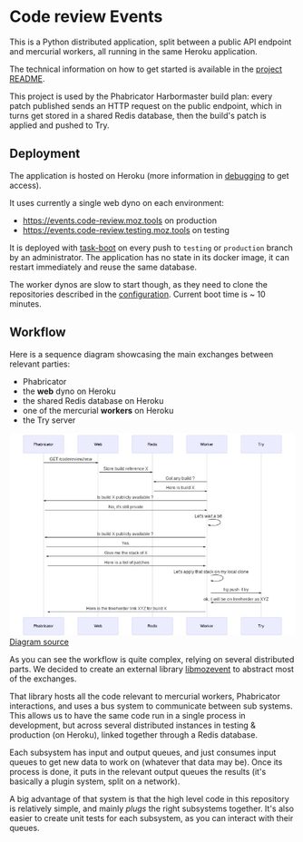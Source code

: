 # Code review Events

This is a Python distributed application, split between a public API endpoint and mercurial workers, all running in the same Heroku application.

The technical information on how to get started is available in the [project README](/events/README.md).

This project is used by the Phabricator Harbormaster build plan: every patch published sends an HTTP request on the public endpoint, which in turns get stored in a shared Redis database, then the build's patch is applied and pushed to Try.

## Deployment

The application is hosted on Heroku (more information in [debugging](/docs/debugging.md) to get access).

It uses currently a single web dyno on each environment:
- https://events.code-review.moz.tools on production
- https://events.code-review.testing.moz.tools on testing

It is deployed with [task-boot](https://github.com/mozilla/task-boot) on every push to `testing` or `production` branch by an administrator.
The application has no state in its docker image, it can restart immediately and reuse the same database.

The worker dynos are slow to start though, as they need to clone the repositories described in the [configuration](/docs/configuration.md). Current boot time is ~ 10 minutes.

## Workflow

Here is a sequence diagram showcasing the main exchanges between relevant parties:
- Phabricator
- the **web** dyno on Heroku
- the shared Redis database on Heroku
- one of the mercurial **workers** on Heroku
- the Try server

![](events.png)
[Diagram source](events.mermaid)

As you can see the workflow is quite complex, relying on several distributed parts. We decided to create an external library [libmozevent](https://github.com/mozilla/libmozevent) to abstract most of the exchanges.

That library hosts all the code relevant to mercurial workers, Phabricator interactions, and uses a bus system to communicate between sub systems.
This allows us to have the same code run in a single process in development, but across several distributed instances in testing & production (on Heroku), linked together through a Redis database.

Each subsystem has input and output queues, and just consumes input queues to get new data to work on (whatever that data may be). Once its process is done, it puts in the relevant output queues the results (it's basically a plugin system, split on a network).

A big advantage of that system is that the high level code in this repository is relatively simple, and mainly *plugs* the right subsystems together. It's also easier to create unit tests for each subsystem, as you can interact with their queues.
